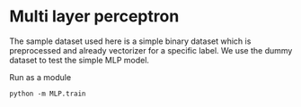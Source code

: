 # Multi layer perceptron
The sample dataset used here is a simple binary dataset which is preprocessed and already vectorizer for a specific label.
We use the dummy dataset to test the simple MLP model.

Run as a module
```
python -m MLP.train
```